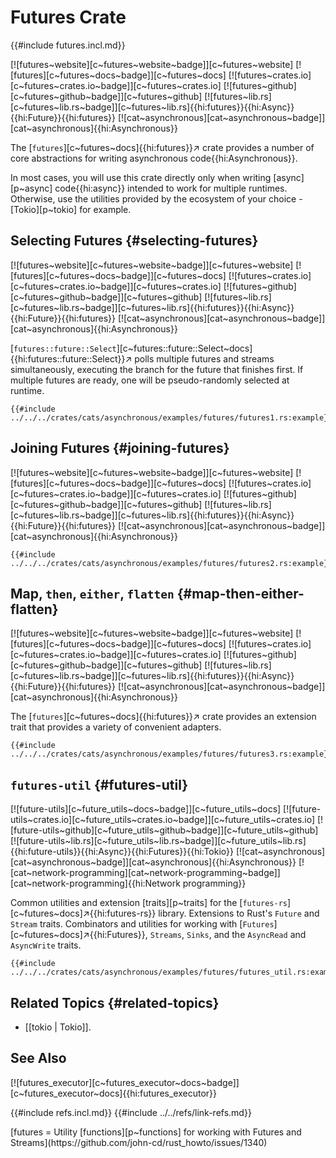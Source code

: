 # Futures Crate

{{#include futures.incl.md}}

[![futures~website][c~futures~website~badge]][c~futures~website] [![futures][c~futures~docs~badge]][c~futures~docs] [![futures~crates.io][c~futures~crates.io~badge]][c~futures~crates.io] [![futures~github][c~futures~github~badge]][c~futures~github] [![futures~lib.rs][c~futures~lib.rs~badge]][c~futures~lib.rs]{{hi:futures}}{{hi:Async}}{{hi:Future}}{{hi:futures}} [![cat~asynchronous][cat~asynchronous~badge]][cat~asynchronous]{{hi:Asynchronous}}

The [`futures`][c~futures~docs]{{hi:futures}}↗ crate provides a number of core abstractions for writing asynchronous code{{hi:Asynchronous}}.

In most cases, you will use this crate directly only when writing [async][p~async] code{{hi:async}} intended to work for multiple runtimes. Otherwise, use the utilities provided by the ecosystem of your choice - [Tokio][p~tokio] for example.

## Selecting Futures {#selecting-futures}

[![futures~website][c~futures~website~badge]][c~futures~website] [![futures][c~futures~docs~badge]][c~futures~docs] [![futures~crates.io][c~futures~crates.io~badge]][c~futures~crates.io] [![futures~github][c~futures~github~badge]][c~futures~github] [![futures~lib.rs][c~futures~lib.rs~badge]][c~futures~lib.rs]{{hi:futures}}{{hi:Async}}{{hi:Future}}{{hi:futures}} [![cat~asynchronous][cat~asynchronous~badge]][cat~asynchronous]{{hi:Asynchronous}}

[`futures::future::Select`][c~futures::future::Select~docs]{{hi:futures::future::Select}}↗ polls multiple futures and streams simultaneously, executing the branch for the future that finishes first. If multiple futures are ready, one will be pseudo-randomly selected at runtime.

```rust,editable
{{#include ../../../crates/cats/asynchronous/examples/futures/futures1.rs:example}}
```

## Joining Futures {#joining-futures}

[![futures~website][c~futures~website~badge]][c~futures~website] [![futures][c~futures~docs~badge]][c~futures~docs] [![futures~crates.io][c~futures~crates.io~badge]][c~futures~crates.io] [![futures~github][c~futures~github~badge]][c~futures~github] [![futures~lib.rs][c~futures~lib.rs~badge]][c~futures~lib.rs]{{hi:futures}}{{hi:Async}}{{hi:Future}}{{hi:futures}} [![cat~asynchronous][cat~asynchronous~badge]][cat~asynchronous]{{hi:Asynchronous}}

```rust,editable
{{#include ../../../crates/cats/asynchronous/examples/futures/futures2.rs:example}}
```

## Map, `then`, `either`, `flatten` {#map-then-either-flatten}

[![futures~website][c~futures~website~badge]][c~futures~website] [![futures][c~futures~docs~badge]][c~futures~docs] [![futures~crates.io][c~futures~crates.io~badge]][c~futures~crates.io] [![futures~github][c~futures~github~badge]][c~futures~github] [![futures~lib.rs][c~futures~lib.rs~badge]][c~futures~lib.rs]{{hi:futures}}{{hi:Async}}{{hi:Future}}{{hi:futures}} [![cat~asynchronous][cat~asynchronous~badge]][cat~asynchronous]{{hi:Asynchronous}}

The [`futures`][c~futures~docs]{{hi:futures}}↗ crate provides an extension trait that provides a variety of convenient adapters.

```rust,editable
{{#include ../../../crates/cats/asynchronous/examples/futures/futures3.rs:example}}
```

## `futures-util` {#futures-util}

[![future-utils][c~future_utils~docs~badge]][c~future_utils~docs] [![future-utils~crates.io][c~future_utils~crates.io~badge]][c~future_utils~crates.io] [![future-utils~github][c~future_utils~github~badge]][c~future_utils~github] [![future-utils~lib.rs][c~future_utils~lib.rs~badge]][c~future_utils~lib.rs]{{hi:future-utils}}{{hi:Async}}{{hi:Futures}}{{hi:Tokio}} [![cat~asynchronous][cat~asynchronous~badge]][cat~asynchronous]{{hi:Asynchronous}} [![cat~network-programming][cat~network-programming~badge]][cat~network-programming]{{hi:Network programming}}

Common utilities and extension [traits][p~traits] for the [`futures-rs`][c~futures~docs]↗{{hi:futures-rs}} library. Extensions to Rust's `Future` and `Stream` traits. Combinators and utilities for working with [`Futures`][c~futures~docs]↗{{hi:Futures}}, `Streams`, `Sinks`, and the `AsyncRead` and `AsyncWrite` traits.

```rust,editable
{{#include ../../../crates/cats/asynchronous/examples/futures/futures_util.rs:example}}
```

## Related Topics {#related-topics}

- [[tokio | Tokio]].

## See Also

[![futures_executor][c~futures_executor~docs~badge]][c~futures_executor~docs]{{hi:futures_executor}}

{{#include refs.incl.md}}
{{#include ../../refs/link-refs.md}}

<div class="hidden">
[futures = Utility [functions][p~functions] for working with Futures and Streams](https://github.com/john-cd/rust_howto/issues/1340)
</div>
